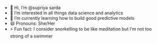 - 👋 Hi, I’m @supriya sarda
- 👀 I’m interested in all things data science and analytics
- 🌱 I’m currently learning how to build good predictive models
- 😄 Pronouns: She/Her
- ⚡ Fun fact: I consider snorkelling to be like meditation but I'm not too strong of a swimmer

<!---
supsarda/supsarda is a ✨ special ✨ repository because its `README.md` (this file) appears on your GitHub profile.
You can click the Preview link to take a look at your changes.
--->
